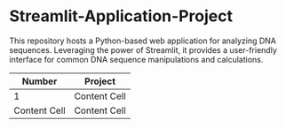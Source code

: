 # Streamlit-Application-Project
This repository hosts a Python-based web application for analyzing DNA sequences. Leveraging the power of Streamlit, it provides a user-friendly interface for common DNA sequence manipulations and calculations.


| Number  | Project |
| ------------- | ------------- |
| 1  | Content Cell  |
| Content Cell  | Content Cell  |
